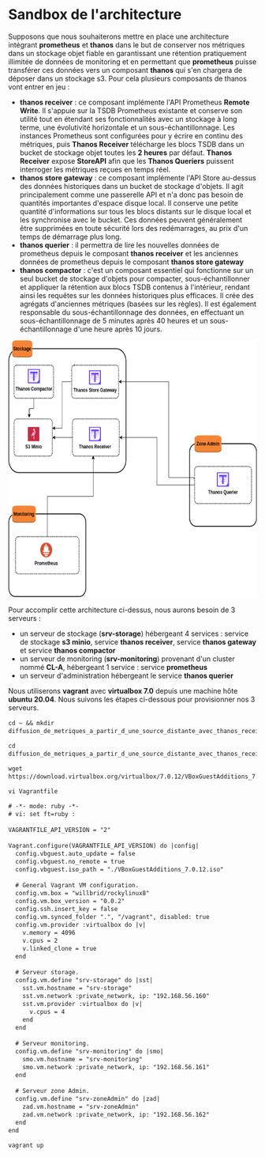 # Sandbox de l'architecture

Supposons que nous souhaiterons mettre en place une architecture intégrant **prometheus** et **thanos** dans le but de conserver nos métriques dans un stockage objet fiable en garantissant une rétention pratiquement illimitée de données de monitoring et en permettant que **prometheus** puisse transférer ces données vers un composant **thanos** qui s'en chargera de déposer dans un stockage s3. Pour cela plusieurs composants de thanos vont entrer en jeu :

- **thanos receiver** : ce composant implémente l'API Prometheus **Remote Write**. Il s'appuie sur la TSDB Prometheus existante et conserve son utilité tout en étendant ses fonctionnalités avec un stockage à long terme, une évolutivité horizontale et un sous-échantillonnage. Les instances Prometheus sont configurées pour y écrire en continu des métriques, puis **Thanos Receiver** télécharge les blocs TSDB dans un bucket de stockage objet toutes les **2 heures** par défaut. **Thanos Receiver** expose **StoreAPI** afin que les **Thanos Queriers** puissent interroger les métriques reçues en temps réel.
- **thanos store gateway** : ce composant implémente l'API Store au-dessus des données historiques dans un bucket de stockage d'objets. Il agit principalement comme une passerelle API et n'a donc pas besoin de quantités importantes d'espace disque local. Il conserve une petite quantité d'informations sur tous les blocs distants sur le disque local et les synchronise avec le bucket. Ces données peuvent généralement être supprimées en toute sécurité lors des redémarrages, au prix d'un temps de démarrage plus long.
- **thanos querier** : il permettra de lire les nouvelles données de prometheus depuis le composant **thanos receiver** et les anciennes données de prometheus depuis le composant **thanos store gateway**
- **thanos compactor** : c'est un composant essentiel qui fonctionne sur un seul bucket de stockage d'objets pour compacter, sous-échantillonner et appliquer la rétention aux blocs TSDB contenus à l'intérieur, rendant ainsi les requêtes sur les données historiques plus efficaces. Il crée des agrégats d'anciennes métriques (basées sur les règles). Il est également responsable du sous-échantillonnage des données, en effectuant un sous-échantillonnage de 5 minutes après 40 heures et un sous-échantillonnage d'une heure après 10 jours.

<p align="center">
<img src="../images/diffusion_de_metriques_depuis_une_source_distante_avec_thanos_receiver.png" alt="diffusion_de_metriques_depuis_une_source_distante_avec_thanos_receiver.png" width="620" height="520" />
</p>

Pour accomplir cette architecture ci-dessus, nous aurons besoin de 3 serveurs : 
- un serveur de stockage (**srv-storage**) hébergeant 4 services : service de stockage **s3 minio**, service **thanos receiver**, service **thanos gateway** et service **thanos compactor**
- un serveur de monitoring (**srv-monitoring**) provenant d'un cluster nommé **CL-A**, hébergeant 1 service : service **prometheus**
- un serveur d'administration hébergeant le service **thanos querier**

Nous utiliserons **vagrant** avec **virtualbox 7.0** depuis une machine hôte **ubuntu 20.04**. Nous suivons les étapes ci-dessous pour provisionner nos 3 serveurs.

```
cd ~ && mkdir diffusion_de_metriques_a_partir_d_une_source_distante_avec_thanos_receiver
```

```
cd diffusion_de_metriques_a_partir_d_une_source_distante_avec_thanos_receiver
```

```
wget https://download.virtualbox.org/virtualbox/7.0.12/VBoxGuestAdditions_7.0.12.iso
```

```
vi Vagrantfile
```

```
# -*- mode: ruby -*-
# vi: set ft=ruby :

VAGRANTFILE_API_VERSION = "2"

Vagrant.configure(VAGRANTFILE_API_VERSION) do |config|
  config.vbguest.auto_update = false
  config.vbguest.no_remote = true
  config.vbguest.iso_path = "./VBoxGuestAdditions_7.0.12.iso"

  # General Vagrant VM configuration.
  config.vm.box = "willbrid/rockylinux8"
  config.vm.box_version = "0.0.2"
  config.ssh.insert_key = false
  config.vm.synced_folder ".", "/vagrant", disabled: true
  config.vm.provider :virtualbox do |v|
    v.memory = 4096
    v.cpus = 2
    v.linked_clone = true
  end

  # Serveur storage.
  config.vm.define "srv-storage" do |sst|
    sst.vm.hostname = "srv-storage"
    sst.vm.network :private_network, ip: "192.168.56.160"
    sst.vm.provider :virtualbox do |v|
      v.cpus = 4
    end
  end

  # Serveur monitoring. 
  config.vm.define "srv-monitoring" do |smo|
    smo.vm.hostname = "srv-monitoring"
    smo.vm.network :private_network, ip: "192.168.56.161"
  end

  # Serveur zone Admin.
  config.vm.define "srv-zoneAdmin" do |zad|
    zad.vm.hostname = "srv-zoneAdmin"
    zad.vm.network :private_network, ip: "192.168.56.162"
  end
end
```

```
vagrant up
```
